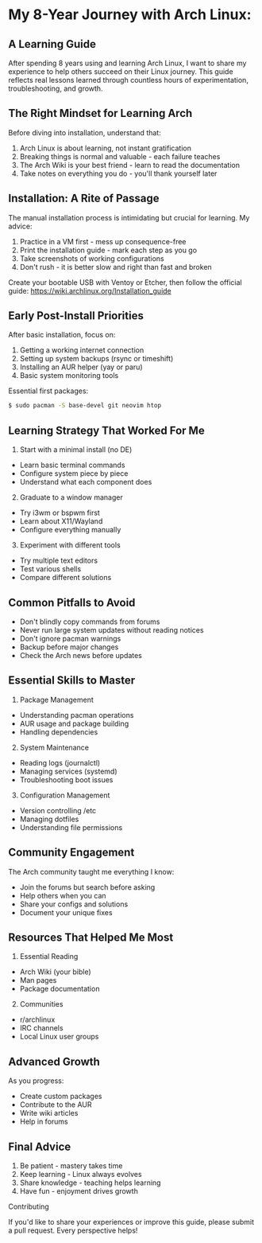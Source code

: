 # My 8-Year Journey with Arch Linux: 

## A Learning Guide

After spending 8 years using and learning Arch Linux, I want to share my experience to help others succeed on their Linux journey. This guide reflects real lessons learned through countless hours of experimentation, troubleshooting, and growth.

## The Right Mindset for Learning Arch

Before diving into installation, understand that:

1. Arch Linux is about learning, not instant gratification
2. Breaking things is normal and valuable - each failure teaches
3. The Arch Wiki is your best friend - learn to read the documentation
4. Take notes on everything you do - you'll thank yourself later

## Installation: A Rite of Passage

The manual installation process is intimidating but crucial for learning. My advice:

1. Practice in a VM first - mess up consequence-free
2. Print the installation guide - mark each step as you go
3. Take screenshots of working configurations
4. Don't rush - it is better slow and right than fast and broken

Create your bootable USB with Ventoy or Etcher, then follow the official guide: https://wiki.archlinux.org/Installation_guide

## Early Post-Install Priorities

After basic installation, focus on:

1. Getting a working internet connection
2. Setting up system backups (rsync or timeshift)
3. Installing an AUR helper (yay or paru)
4. Basic system monitoring tools

Essential first packages:
```bash
$ sudo pacman -S base-devel git neovim htop
```

## Learning Strategy That Worked For Me

1. Start with a minimal install (no DE)
- Learn basic terminal commands
- Configure system piece by piece
- Understand what each component does

2. Graduate to a window manager
- Try i3wm or bspwm first
- Learn about X11/Wayland
- Configure everything manually

3. Experiment with different tools
- Try multiple text editors
- Test various shells
- Compare different solutions

## Common Pitfalls to Avoid

- Don't blindly copy commands from forums
- Never run large system updates without reading notices
- Don't ignore pacman warnings
- Backup before major changes
- Check the Arch news before updates

## Essential Skills to Master

1. Package Management
- Understanding pacman operations
- AUR usage and package building
- Handling dependencies

2. System Maintenance
- Reading logs (journalctl)
- Managing services (systemd)
- Troubleshooting boot issues

3. Configuration Management
- Version controlling /etc
- Managing dotfiles
- Understanding file permissions

## Community Engagement

The Arch community taught me everything I know:

- Join the forums but search before asking
- Help others when you can
- Share your configs and solutions
- Document your unique fixes

## Resources That Helped Me Most

1. Essential Reading
- Arch Wiki (your bible)
- Man pages
- Package documentation

2. Communities
- r/archlinux
- IRC channels
- Local Linux user groups

## Advanced Growth

As you progress:
- Create custom packages
- Contribute to the AUR
- Write wiki articles
- Help in forums

## Final Advice

1. Be patient - mastery takes time
2. Keep learning - Linux always evolves
3. Share knowledge - teaching helps learning
4. Have fun - enjoyment drives growth

Contributing

If you'd like to share your experiences or improve this guide, please submit a pull request. Every perspective helps!
